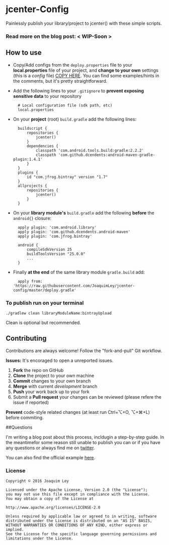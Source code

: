 # jcenter-Config


Painlessly publish your library/project to jcenter() with these simple scripts.

### Read more on the blog post: < WIP-Soon >

## How to use

- Copy/Add configs from the `deploy.properties` file to your **local.properties** file of your project, and **change to your own** settings (this is a _config_ file) [COPY HERE](https://raw.githubusercontent.com/JoaquimLey/jcenter-config/master/deploy.properties). You can find some examples/hints in the comments, but it's pretty straightforward.

- Add the following lines to your `.gitignore` to **prevent exposing sensitive data** to your repository

		# Local configuration file (sdk path, etc)
		local.properties

- On your **project** (root) `build.gradle` add the following lines:

		buildscript {
		    repositories {
		        jcenter()
		    }
		    dependencies {
		        classpath 'com.android.tools.build:gradle:2.2.2'
		        classpath 'com.github.dcendents:android-maven-gradle-plugin:1.4.1'
		    }
		}
		plugins {
		    id "com.jfrog.bintray" version "1.7"
		}
		allprojects {
		    repositories {
		        jcenter()
		    }
		}
		
- On your **library module's** `build.gradle` add the following **before** the `android{}` closure:

		apply plugin: 'com.android.library'
		apply plugin: 'com.github.dcendents.android-maven'
		apply plugin: 'com.jfrog.bintray'
		
		android {
		    compileSdkVersion 25
		    buildToolsVersion "25.0.0"
		    ...
		}

- Finally **at the end** of the same library module `gradle.build` add:

		apply from: 'https://raw.githubusercontent.com/JoaquimLey/jcenter-config/master/deploy.gradle'
		
		
### To publish run on your terminal
	./gradlew clean libraryModuleName:bintrayUpload
	
Clean is optional but recommended.

## Contributing
Contributions are always welcome!
Follow the "fork-and-pull" Git workflow.

**Issues:**
It's encoraged to open a unreported issues.

 1. **Fork** the repo on GitHub
 2. **Clone** the project to your own machine
 3. **Commit** changes to your own branch
 4. **Merge** with current *development* branch
 5. **Push** your work back up to your fork
 7. Submit a **Pull request** your changes can be reviewed (please refere the issue if reported)

**Prevent** code-style related changes (at least run Ctrl+⌥+O, ⌥+⌘+L) before commiting.

##Questions

I'm writing a blog post about this process, incldugin a step-by-step guide. In the meantimefor some reason still unable to publish you can or if you have any questions or always find me on [twitter](https://twitter.com/JoaquimLey).

You can also find the official example [here](https://github.com/itamarb/bintray-examples/blob/master/gradle-example/build.gradle).

### License

	Copyright © 2016 Joaquim Ley

	Licensed under the Apache License, Version 2.0 (the "License");
	you may not use this file except in compliance with the License.
	You may obtain a copy of the License at

	http://www.apache.org/licenses/LICENSE-2.0

	Unless required by applicable law or agreed to in writing, software
	distributed under the License is distributed on an "AS IS" BASIS,
	WITHOUT WARRANTIES OR CONDITIONS OF ANY KIND, either express or 
	implied.
	See the License for the specific language governing permissions and
	limitations under the License.
